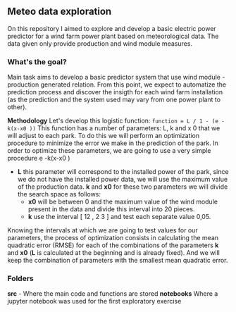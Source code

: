 ## Meteo data exploration
On this repository I aimed to explore and develop a basic electric power predictor for a wind farm power plant based on
meteorological data. The data given only provide production and wind module measures.

### What's the goal?
Main task aims to develop a basic predictor system that use wind module - production generated relation. From this point,
we expect to automatize the prediction process and discover the insigth for each wind farm installation (as the
prediction and the system used may vary from one power plant to other).

**Methodology**
Let's develop this logistic function:
`function = L / 1 - (e - k(x-x0 ))`
This function has a number of parameters: L, k and x 0 that we will adjust to each park. To do this
we will perform an optimization procedure to minimize the error we make in the prediction of the park.
In order to optimize these parameters, we are going to use a very simple procedure
e -k(x-x0 )
- **L** this parameter will correspond to the installed power of the park, since we do not have the installed power data, we will use the maximum value of the production data.  **k** and **x0** for these two parameters we will divide the search space as follows:
    - **x0** will be between 0 and the maximum value of the wind module present in the data and divide this interval into 20 pieces.
    - **k** use the interval [ 12 , 2 3 ] and test each separate value 0,05.

Knowing the intervals at which we are going to test values for our parameters, the process of optimization consists in calculating the mean quadratic error (RMSE) for each of the combinations of the parameters **k** and **x0** (**L** is calculated at the beginning and is already fixed). And we will keep the combination of parameters with the smallest mean quadratic error.

### Folders
**src** - Where the main code and functions are stored
**notebooks** Where a jupyter notebook was used for the first exploratory exercise
